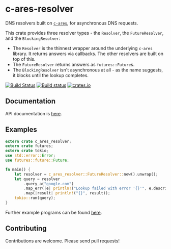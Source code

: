 # c-ares-resolver #

DNS resolvers built on [`c-ares`](https://github.com/dimbleby/rust-c-ares/), for asynchronous DNS requests.

This crate provides three resolver types - the `Resolver`, the `FutureResolver`, and the `BlockingResolver`:

* The `Resolver` is the thinnest wrapper around the underlying `c-ares` library.  It returns answers via callbacks.  The other resolvers are built on top of this.
* The `FutureResolver` returns answers as `futures::Future`s.
* The `BlockingResolver` isn't asynchronous at all - as the name suggests, it blocks until the lookup completes.

[![Build Status](https://travis-ci.org/dimbleby/c-ares-resolver.svg?branch=master)](https://travis-ci.org/dimbleby/c-ares-resolver)
[![Build status](https://ci.appveyor.com/api/projects/status/m9o3f4u6wuofq8k9/branch/master?svg=true)](https://ci.appveyor.com/project/dimbleby/c-ares-resolver/branch/master)
[![crates.io](https://meritbadge.herokuapp.com/c-ares-resolver)](https://crates.io/crates/c-ares-resolver)

## Documentation ##

API documentation is [here](https://docs.rs/c-ares-resolver).

## Examples ##

```rust
extern crate c_ares_resolver;
extern crate futures;
extern crate tokio;
use std::error::Error;
use futures::future::Future;

fn main() {
    let resolver = c_ares_resolver::FutureResolver::new().unwrap();
    let query = resolver
        .query_a("google.com")
        .map_err(|e| println!("Lookup failed with error '{}'", e.description()))
        .map(|result| println!("{}", result));
    tokio::run(query);
}
```

Further example programs can be found [here](https://github.com/dimbleby/c-ares-resolver/tree/master/examples).

## Contributing ##

Contributions are welcome.  Please send pull requests!

